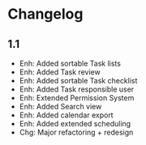 Changelog
=========

1.1 
-----------------------
- Enh: Added sortable Task lists
- Enh: Added Task review
- Enh: Added sortable Task checklist
- Enh: Added Task responsible user
- Enh: Extended Permission System
- Enh: Added Search view
- Enh: Added calendar export
- Enh: Added extended scheduling
- Chg: Major refactoring + redesign
